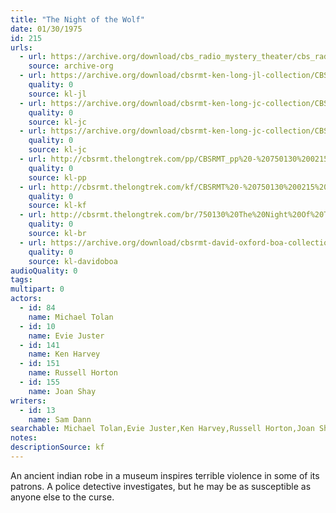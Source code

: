 ```yaml
---
title: "The Night of the Wolf"
date: 01/30/1975
id: 215
urls: 
  - url: https://archive.org/download/cbs_radio_mystery_theater/cbs_radio_mystery_theater-0201-0250.zip/cbs_radio_mystery_theater-0201-0250%2Fcbsrmt_0215_the_night_of_the_wolf.mp3
    source: archive-org
  - url: https://archive.org/download/cbsrmt-ken-long-jl-collection/CBSRMT - 750130 0215 The Night Of The Wolf_jl.mp3
    quality: 0
    source: kl-jl
  - url: https://archive.org/download/cbsrmt-ken-long-jc-collection/CBSRMT - 750130 0215 Night Of The Wolf vbr oz_jc.mp3
    quality: 0
    source: kl-jc
  - url: https://archive.org/download/cbsrmt-ken-long-jc-collection/CBSRMT - 750130 0215 Night of the Wolf vbr bm_jc.mp3
    quality: 0
    source: kl-jc
  - url: http://cbsrmt.thelongtrek.com/pp/CBSRMT_pp%20-%20750130%200215%20The%20Night%20of%20the%20Wolf.mp3
    quality: 0
    source: kl-pp
  - url: http://cbsrmt.thelongtrek.com/kf/CBSRMT%20-%20750130%200215%20The%20Night%20Of%20The%20Wolf_kf.mp3
    quality: 0
    source: kl-kf
  - url: http://cbsrmt.thelongtrek.com/br/750130%20The%20Night%20Of%20The%20Wolf%20-%20WOR.mp3
    quality: 0
    source: kl-br
  - url: https://archive.org/download/cbsrmt-david-oxford-boa-collection/CBSRMT-750130-0215-The-Night-of-The-Wolf-(64-44)_kf-{BoA}.mp3
    quality: 0
    source: kl-davidoboa
audioQuality: 0
tags: 
multipart: 0
actors:  
  - id: 84
    name: Michael Tolan  
  - id: 10
    name: Evie Juster  
  - id: 141
    name: Ken Harvey  
  - id: 151
    name: Russell Horton  
  - id: 155
    name: Joan Shay
writers:  
  - id: 13
    name: Sam Dann
searchable: Michael Tolan,Evie Juster,Ken Harvey,Russell Horton,Joan Shay Sam Dann
notes: 
descriptionSource: kf
---
```

An ancient indian robe in a museum inspires terrible violence in some of its patrons. A police detective investigates, but he may be as susceptible as anyone else to the curse.